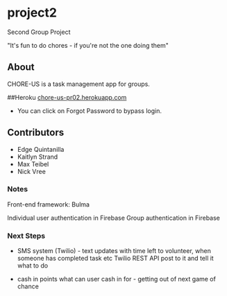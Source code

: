 # project2
Second Group Project

"It's fun to do chores - if you're not the one doing them"

## About
CHORE-US is a task management app for groups.

##Heroku
[chore-us-pr02.herokuapp.com](chore-us-pr02.herokuapp.com)
* You can click on Forgot Password to bypass login.

## Contributors
* Edge Quintanilla
* Kaitlyn Strand
* Max Teibel
* Nick Vree

### Notes
Front-end framework: Bulma 

Individual user authentication in Firebase
Group authentication in Firebase

### Next Steps
* SMS system (Twilio) - text updates with time left to volunteer, when someone has completed task etc
Twilio REST API post to it and tell it what to do

* cash in points
what can user cash in for - getting out of next game of chance 